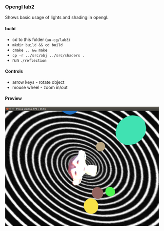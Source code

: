 ### Opengl lab2

Shows basic usage of lights and shading in opengl.

#### build
 
 - cd to this folder (`au-cg/lab3`)
 - `mkdir build && cd build`
 - `cmake .. && make`
 - `cp -r ../src/obj ../src/shaders .`
 - run `./reflection`


#### Controls

 * arrow keys - rotate object
 * mouse wheel - zoom in/out
 
 
#### Preview

![alt tag](https://github.com/AntonGitName/au-cg/blob/master/lab3/lab3-screenshot.png?raw=true "Phong shading") 
